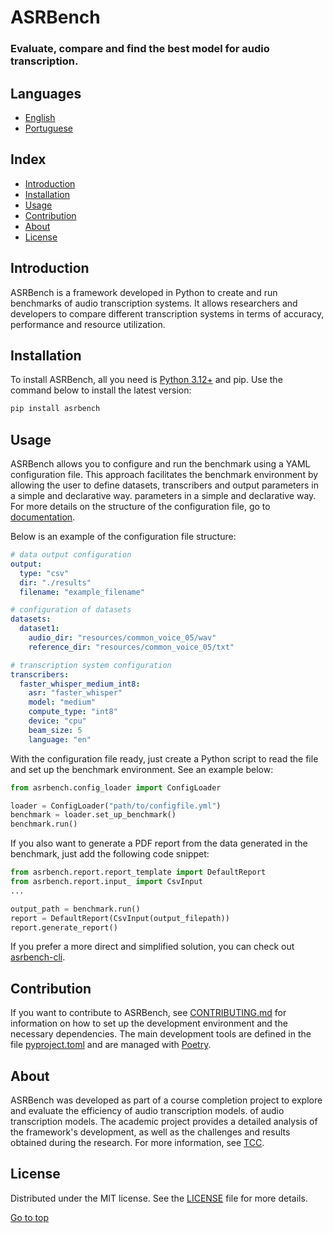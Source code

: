 # ASRBench
### Evaluate, compare and find the best model for audio transcription.

## Languages
- [English](./README.md)
- [Portuguese](./README-pt.md)

## Index
- [Introduction](#introduction)
- [Installation](#installation)
- [Usage](#usage)
- [Contribution](#contribution)
- [About](#about)
- [License](#license)

## Introduction
ASRBench is a framework developed in Python to create and run benchmarks of audio transcription systems.
It allows researchers and developers to compare different transcription systems in terms of accuracy,
performance and resource utilization.

## Installation
To install ASRBench, all you need is [Python 3.12+](https://www.python.org/downloads/) and pip. Use the
command below to install the latest version:

```sh
pip install asrbench
```

## Usage
ASRBench allows you to configure and run the benchmark using a YAML configuration file. This approach facilitates the
benchmark environment by allowing the user to define datasets, transcribers and output parameters in a simple and declarative way.
parameters in a simple and declarative way. For more details on the structure of the configuration file, go to
[documentation]().

Below is an example of the configuration file structure:

```yaml
# data output configuration
output:
  type: "csv"
  dir: "./results"
  filename: "example_filename"

# configuration of datasets
datasets:
  dataset1:
    audio_dir: "resources/common_voice_05/wav"
    reference_dir: "resources/common_voice_05/txt"

# transcription system configuration
transcribers:
  faster_whisper_medium_int8:
    asr: "faster_whisper"
    model: "medium"
    compute_type: "int8"
    device: "cpu"
    beam_size: 5
    language: "en"  
```

With the configuration file ready, just create a Python script to read the file and set up the benchmark environment.
See an example below:

```python
from asrbench.config_loader import ConfigLoader

loader = ConfigLoader("path/to/configfile.yml")
benchmark = loader.set_up_benchmark()
benchmark.run()
```

If you also want to generate a PDF report from the data generated in the benchmark, just add the following
code snippet:

```python
from asrbench.report.report_template import DefaultReport
from asrbench.report.input_ import CsvInput
...

output_path = benchmark.run()
report = DefaultReport(CsvInput(output_filepath))
report.generate_report()

```

If you prefer a more direct and simplified solution, you can check out [asrbench-cli]().

## Contribution
If you want to contribute to ASRBench, see [CONTRIBUTING.md]() for information on how to set up the
development environment and the necessary dependencies. The main development tools are defined
in the file [pyproject.toml](./pyproject.toml) and are managed with [Poetry](https://python-poetry.org/docs/#installation).

## About
ASRBench was developed as part of a course completion project to explore and evaluate the efficiency of audio transcription models.
of audio transcription models. The academic project provides a detailed analysis of the framework's development,
as well as the challenges and results obtained during the research. For more information, see [TCC]().

## License
Distributed under the MIT license. See the [LICENSE](./LICENSE) file for more details.

[Go to top](#index)